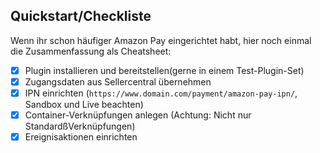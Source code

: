 ## Quickstart/Checkliste

Wenn ihr schon häufiger Amazon Pay eingerichtet habt, hier noch einmal die Zusammenfassung als Cheatsheet:

* [x] Plugin installieren und bereitstellen(gerne in einem Test-Plugin-Set)
* [x] Zugangsdaten aus Sellercentral übernehmen
* [x] IPN einrichten (`https://www.domain.com/payment/amazon-pay-ipn/`, Sandbox und Live beachten)
* [x] Container-Verknüpfungen anlegen (Achtung: Nicht nur StandardßVerknüpfungen)
* [x] Ereignisaktionen einrichten